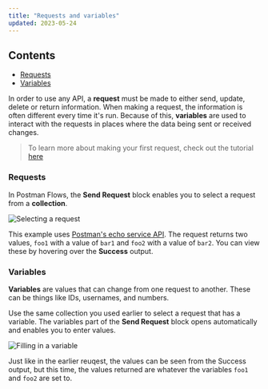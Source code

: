 ```yaml
---
title: "Requests and variables"
updated: 2023-05-24
---
```


## Contents

* [Requests](#requests)
* [Variables](#variables)

In order to use any API, a **request** must be made to either send, update, delete or return information. When making a request, the information is often different every time it's run. Because of this, **variables** are used to interact with the requests in places where the data being sent or received changes.

> To learn more about making your first request, check out the tutorial [here](../../../getting-started/sending-the-first-request/)

### Requests

In Postman Flows, the **Send Request** block enables you to select a request from a **collection**.

![Selecting a request](https://assets.postman.com/postman-labs-docs/concepts/selecting-a-request.gif)

This example uses [Postman's echo service API](https://www.postman.com/postman/workspace/published-postman-templates/documentation/631643-f695cab7-6878-eb55-7943-ad88e1ccfd65?ctx=documentation). The request returns two values, `foo1` with a value of `bar1` and `foo2` with a value of `bar2`. You can view these by hovering over the **Success** output.

### Variables

**Variables** are values that can change from one request to another. These can be things like IDs, usernames, and numbers.

Use the same collection you used earlier to select a request that has a variable. The variables part of the **Send Request** block opens automatically and enables you to enter values.

![Filling in a variable](https://assets.postman.com/postman-labs-docs/concepts/request-with-variables-updated.gif)

Just like in the earlier reuqest, the values can be seen from the Success output, but this time, the values returned are whatever the variables `foo1` and `foo2` are set to.
